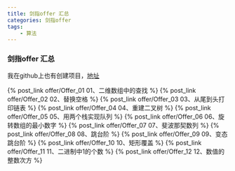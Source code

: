```yaml
---
title: 剑指offer 汇总
categories: 剑指offer
tags: 
	- 算法
---
```

 <meta name="referrer" content="no-referrer" />

### 剑指offer 汇总
我在github上也有创建项目，[地址](https://github.com/snmlm/Sword-means-Offer)
<!-- more -->
{% post_link offer/Offer_01 01、二维数组中的查找 %}
{% post_link offer/Offer_02 02、替换空格 %}
{% post_link offer/Offer_03 03、从尾到头打印链表 %}
{% post_link offer/Offer_04 04、重建二叉树 %}
{% post_link offer/Offer_05 05、用两个栈实现队列 %}
{% post_link offer/Offer_06 06、旋转数组的最小数字 %}
{% post_link offer/Offer_07 07、斐波那契数列 %}
{% post_link offer/Offer_08 08、跳台阶 %}
{% post_link offer/Offer_09 09、变态跳台阶 %}
{% post_link offer/Offer_10 10、矩形覆盖 %}
{% post_link offer/Offer_11 11、二进制中1的个数 %}
{% post_link offer/Offer_12 12、数值的整数次方 %}


